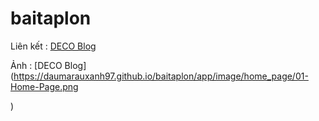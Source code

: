 # baitaplon

Liên kết : [DECO Blog](https://daumarauxanh97.github.io/baitaplon/app/html/index)

Ảnh : [DECO Blog](https://daumarauxanh97.github.io/baitaplon/app/image/home_page/01-Home-Page.png

)

